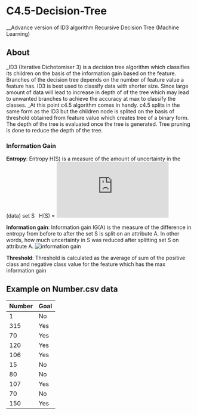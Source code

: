 # C4.5-Decision-Tree
__Advance version of ID3 algorithm Recursive Decision Tree (Machine Learning)

## About
_ID3 (Iterative Dichotomiser 3)  is a decision tree algorithm which classifies its children on the basis of the information gain
based on the feature. Branches of the decision tree depends on the number of feature value a feature has.
ID3 is best used to classify data with shorter size. Since large amount of data will lead to increase in depth of of the tree which may lead to unwanted branches to achieve the accuracy at max to classify the classes.
_At this point c4.5 algorithm comes in handy. c4.5 splits in the same form as the ID3 but the children node is splited on the basis of threshold obtained from feature value which creates tree of a binary form. The depth of the tree is evaluated once the tree is generated.
Tree pruning is done to reduce the depth of the tree.

### Information Gain
  **Entropy**: Entropy H(S) is a measure of the amount of uncertainty in the (data) set S
               H(S) = ![entropy](http://latex.codecogs.com/png.latex?-%5Csum_%7Bx%5Cepsilon%20X%7DP%28x%29*%5Clog_%7B2%7DP%28x%29)
                      
  **Information gain**: Information gain IG(A) is the measure of the difference in entropy from before to after the set S is split on an attribute A. In other words, how much uncertainty in S was reduced after splitting set S on attribute A.
               ![information gain](https://wikimedia.org/api/rest_v1/media/math/render/svg/5668519b925f915f58aba9ae4f3ba44bde588ef2)

  **Threshold**: Threshold is calculated as the average of sum of the positive class and negative class value for the feature which has the max information gain
  
## Example on Number.csv data

|Number|Goal|
|---|---|
|1|No|
|315|Yes|
|70|Yes|
|120|Yes|
|106|Yes|
|15|No|
|80|No|
|107|Yes|
|70|No|
|150|Yes|

  
